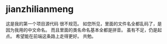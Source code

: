 # jianzhilianmeng
这是我的第一个项目源代码 很不规范。
如您所见，里面的文件名全都乱码了，是因为我用的中文命名。
而且里面的类名命名基本全都是拼音。
虽有不足，仍是起点。
希望能在前端这条路上走得更好。
共勉。
